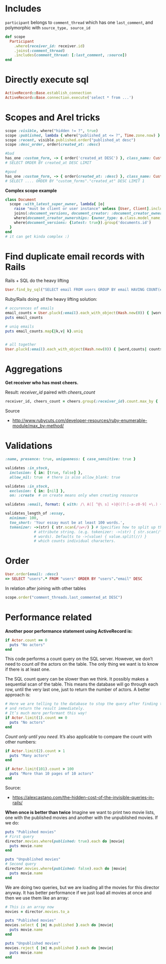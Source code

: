 # Includes
```participant``` belongs to ```comment_thread``` which has one ```last_comment```, and polymorphic with ```source_type, source_id```
```ruby
def scope
  Participant
    .where(receiver_id: receiver.id)
    .joins(:comment_thread)
    .includes(comment_thread: [:last_comment, :source])
end
```

# Directly execute sql
```ruby
ActiveRecord::Base.establish_connection
ActiveRecord::Base.connection.execute('select * from ...')
```

# Scopes and Arel tricks
```ruby
scope :visible, where("hidden != ?", true)
scope :published, lambda { where("published_at <= ?", Time.zone.now) }
scope :recent, visible.published.order("published_at desc")
scope :desc_order, order(created_at: :desc)

#bad
has_one :custom_form, -> { order('created_at DESC') }, class_name: CustomForm
# SELECT ORDER BY created_at DESC LIMIT 

#good
has_one :custom_form, -> { order(created_at: :desc) }, class_name: CustomForm
# SELECT .... ORDER BY "custom_forms"."created_at" DESC LIMIT 1
```
**Complex scope example**
```ruby
class Document
  scope :with_latest_super_owner, lambda{ |o|
    raise "must be client or user instance" unless [User, Client].include?(o.class)
    joins(:document_versions, document_creator: :document_creator_ownerships).
    where(document_creator_ownerships: {owner_type: o.class.model_name, owner_id: o.id}).
    where(document_versions: {latest: true}).group('documents.id')
  }
end
# it can get kinda complex :)
```

# Find duplicate email records with Rails
Rails + SQL do the heavy lifting
```ruby
User.find_by_sql("SELECT email FROM users GROUP BY email HAVING COUNT(email) > 1;")
```
Ruby/Rails doing all the heavy lifting solution:
```ruby
# occurences of emails
email_counts = User.pluck(:email).each_with_object(Hash.new(0)) { |word,counts| counts[word] += 1 }.select { |k,v| v >1 }
puts email_counts

# uniq emails
puts email_counts.map{|k,v| k}.uniq


# all together
User.pluck(:email).each_with_object(Hash.new(0)) { |word,counts| counts[word] += 1 }.select { |k,v| v >1 }.map{|k,v| k}.uniq
```

# Aggregations
**Get receiver who has most cheers.**

Result: *receiver_id* paired with *cheers_count*
```ruby
receiver_id, cheers_count = cheers.group(:receiver_id).count.max_by { |(_receiver_id, total_cheer)| total_cheer }
```
Source
- http://www.rubycuts.com/developer-resources/ruby-enumerable-module/max_by-method/

# Validations
```ruby
:name, presence: true, uniqueness: { case_sensitive: true }

validates :in_stock,
  inclusion: { in: [true, false] },
  allow_nil: true  # there is also allow_blank: true

validates :in_stock,
  exclusion: { in: [nil] },
  on: :create  # on create means only when creating resource

validates :email, format: { with: /\ A([ ^@\ s] +)@((?:[-a-z0-9] +\.) +[a-z]{ 2,})\ Z/ i }

validates_length_of :essay,
  minimum: 100,
  too_short: 'Your essay must be at least 100 words.',
  tokenizer: ->(str) { str.scan(/\w+/) } # Specifies how to split up the
             # attribute string. (e.g. tokenizer: ->(str) { str.scan(/\w+/) } to count
             # words). Defaults to ->(value) { value.split(//) }
             # which counts individual characters.
```
# Order
```ruby
User.order(email: :desc)
=> SELECT "users".* FROM "users" ORDER BY "users"."email" DESC
```
In relation after joining with other tables
```ruby
scope.order("comment_threads.last_commented_at DESC")
```
# Performance related
**Another poor performance statement using ActiveRecord is:**
```ruby
if Actor.count == 0
  puts "No actors"
end
```
This code performs a count query on the SQL server. However, we don’t need to count *all* the actors on the table. The only thing we want is to know if there is at least one.

The SQL count query can be slower than we think. It possibly makes a sequential scan of the table. This means the database will go through each row, until the very last one, just to return the number of actors. A better approach is:
```ruby
# Here we are telling to the database to stop the query after finding the first one 
# and return the result immediately. 
# It’s much more performant this way!
if Actor.limit(1).count == 0
  puts "No actors"
end
```
*Count only until you need*. It’s also applicable to compare the count with other numbers:
```ruby
if Actor.limit(2).count > 1
  puts "Many actors"
end

if Actor.limit(101).count > 100
  puts "More than 10 pages of 10 actors"
end
```
Source:
- https://alexcastano.com/the-hidden-cost-of-the-invisible-queries-in-rails/

**When once is better than twice**
Imagine we want to print two movie lists, one with the published movies and another with the unpublished movies. If we do:
```ruby
puts "Published movies"
# First query
director.movies.where(published: true).each do |movie|
  puts movie.name
end

puts "Unpublished movies"
# Second query
director.movies.where(published: false).each do |movie|
  puts movie.name
end
```
We are doing two queries, but we are loading all the movies for this director anyway. It has better performance if we just load all movies at once and then we use them like an array:
```ruby
# This is an array now
movies = director.movies.to_a

puts "Published movies"
movies.select { |m| m.published }.each do |movie|
  puts movie.name
end

puts "Unpublished movies"
movies.reject { |m| m.published }.each do |movie|
  puts movie.name
end
```
